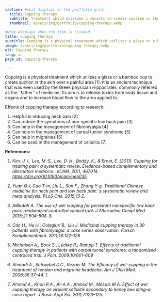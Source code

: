 ```yaml
---
caption: #what displays in the portfolio grid:
  title: Cupping Therapy
  subtitle: Treatment which utilizes a vessels to create suction in the skin over a painful area
  thumbnail: assets/img/portfolio/cupping-therapy.webp
  
#what displays when the item is clicked:
title: Cupping Therapy
subtitle: Cupping is a physical treatment which utilizes a glass or a bamboo cup to create suction in the skin over a painful area [1]. It is an ancient technique that was even used by the Greek physician Hippocrates, commonly referred as the ‘’father’’ of medicine. Its aim is to release toxins from body tissue and organs and to increase blood flow to the area applied to.
image: assets/img/portfolio/cupping-therapy.webp
alt: Cupping Therapy
lang: ar
page_id: cupping-therapy

---
```

Cupping is a physical treatment which utilizes a glass or a bamboo cup to create suction in the skin over a painful area [1]. It is an ancient technique that was even used by the Greek physician Hippocrates, commonly referred as the ‘’father’’ of medicine. Its aim is to release toxins from body tissue and organs and to increase blood flow to the area applied to.  

Effects of cupping therapy according to research:
1. Helpful in reducing neck pain [2]
2. Can reduce the symptoms of non-specific low back pain [3]
3. Can help in the management of fibromyalgia [4]
4. Can help in the management of carpal tunnel syndrome [5]
5. Can help in migraines [6]
6. Can be used in the management of cellulitis [7]

**References:**
1. *Kim, J. I., Lee, M. S., Lee, D. H., Boddy, K., & Ernst, E. (2011). Cupping for treating pain: a systematic review. Evidence-based complementary and alternative medicine : eCAM, 2011, 467014. https://doi.org/10.1093/ecam/nep035*

2. *Yuan Q-l, Guo T-m, Liu L., Sun F., Zhang Y-g. Traditional Chinese medicine for neck pain and low back pain: a systematic review and meta analysis. PLoS One. 2015;10:2.*

3. *AlBedah A. The use of wet cupping for persistent nonspecific low back pain: randomized controlled clinical trial. J Alternative Compl Med. 2015;21:504–508. 8.*

4. *Cao H., Hu H., Colagiuri B., Liu J. Medicinal cupping therapy in 30 patients with fibromyalgia: a case series observation. Forsch Komplementmed. 2011;18:122–126*

5. *Michalsen A., Bock S., Lüdtke R., Rampp T. Effects of traditional cupping therapy in patients with carpal tunnel syndrome: a randomized controlled trial. J Pain. 2009;10:601–608*

6. *Ahmadi A., Schwebel D.C., Rezaei M. The Efficacy of wet-cupping in the treatment of tension and migraine headache. Am J Chin Med. 2008;36:37–44. 1.*

7. *Ahmed A., Khan R.A., Ali A.A., Ahmed M., Mesaik M.A. Effect of wet cupping therapy on virulent cellulitis secondary to honey bee sting–a case report. J Basic Appl Sci. 2011;7:123–125.*

